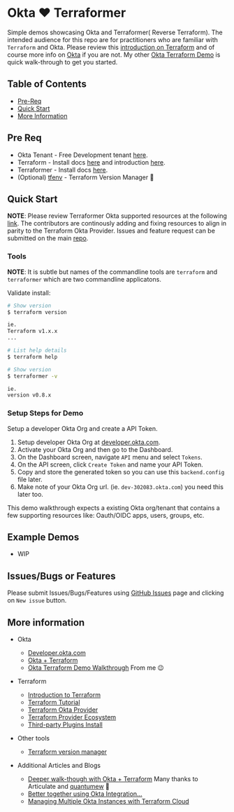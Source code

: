 # Okta :heart: Terraformer

Simple demos showcasing Okta and Terraformer( Reverse Terraform). The intended audience for this repo are for practitioners who are familiar with `Terraform` and Okta. Please review this [introduction on Terraform](https://www.terraform.io/intro/index.html) and of course more info on [Okta](https://developer.okta.com/) if you are not. My other [Okta Terraform Demo](https://github.com/noinarisak/okta-terraform-demo) is quick walk-through to get you started.

## Table of Contents

* [Pre-Req](#pre-req)
* [Quick Start](#quick-start)
* [More Information](#more-information)

## Pre Req

* Okta Tenant - Free Development tenant [here](https://developer.okta.com/).
* Terraform - Install docs [here](https://learn.hashicorp.com/tutorials/terraform/install-cli) and introduction [here](https://www.terraform.io/intro/index.html).
* Terraformer - Install docs [here](https://github.com/GoogleCloudPlatform/terraformer#installation).
* (Optional) [tfenv](https://github.com/tfutils/tfenv) - Terraform Version Manager 🎉

## Quick Start

**NOTE**: Please review Terraformer Okta supported resources at the following [link](https://github.com/GoogleCloudPlatform/terraformer/blob/master/docs/okta.md). The contributors are continously adding and fixing resources to align in parity to the Terraform Okta Provider. Issues and feature request can be submitted on the main [repo](https://github.com/GoogleCloudPlatform/terraformer/issues).

### Tools

**NOTE**: It is subtle but names of the commandline tools are `terraform` and `terraformer` which are two commandline applicatons.

Validate install:

```bash
# Show version
$ terraform version

ie.
Terraform v1.x.x
...

# List help details
$ terraform help
```

```bash
# Show version
$ terraformer -v

ie.
version v0.8.x
```


### Setup Steps for Demo

Setup a developer Okta Org and create a API Token.

1. Setup developer Okta Org at [developer.okta.com](https://developer.okta.com/).
2. Activate your Okta Org and then go to the Dashboard.
3. On the Dashboard screen, navigate `API` menu and select `Tokens`.
4. On the API screen, click `Create Token` and name your API Token.
5. Copy and store the generated token so you can use this `backend.config` file later.
6. Make note of your Okta Org url. (ie. `dev-302083.okta.com`) you need this later too.

This demo walkthrough expects a existing Okta org/tenant that contains a few supporting resources like: Oauth/OIDC apps, users, groups, etc.

## Example Demos

* WIP

## Issues/Bugs or Features

Please submit Issues/Bugs/Features using [GitHub Issues](https://github.com/noinarisak/okta-terraform-demo/issues) page and clicking on `New issue` button.

## More information

* Okta
  * [Developer.okta.com](https://developer.okta.com)
  * [Okta + Terraform](https://www.okta.com/blog/2019/08/better-together-using-the-okta-integration-with-hashicorp-terraform)
  * [Okta Terraform Demo Walkthrough](https://github.com/noinarisak/okta-terraform-demo) From me 😉

* Terraform
  * [Introduction to Terraform](https://www.terraform.io/intro/index.html)
  * [Terraform Tutorial](https://learn.hashicorp.com/terraform)
  * [Terraform Okta Provider](https://www.terraform.io/docs/providers/okta/index.html)
  * [Terraform Provider Ecosystem](https://www.terraform.io/docs/providers/index.html)
  * [Third-party Plugins Install](https://www.terraform.io/docs/configuration/providers.html#third-party-plugins)

* Other tools
  * [Terraform version manager](https://github.com/tfutils/tfenv)

* Additional Articles and Blogs
  * [Deeper walk-though with Okta + Terraform](https://github.com/articulate/terraform-provider-okta-demos) Many thanks to Articulate and [quantumew](https://github.com/quantumew) :tada:
  * [Better together using Okta Integration...](https://www.okta.com/blog/2019/08/better-together-using-the-okta-integration-with-hashicorp-terraform/)
  * [Managing Multiple Okta Instances with Terraform Cloud](https://developer.okta.com/blog/2020/02/03/managing-multiple-okta-instances-with-terraform-cloud)

